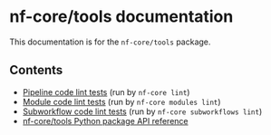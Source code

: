 # nf-core/tools documentation

This documentation is for the `nf-core/tools` package.

## Contents

- [Pipeline code lint tests](./pipeline_lint_tests/) (run by `nf-core lint`)
- [Module code lint tests](./module_lint_tests/) (run by `nf-core modules lint`)
- [Subworkflow code lint tests](./subworkflow_lint_tests/) (run by `nf-core subworkflows lint`)
- [nf-core/tools Python package API reference](./api/)
